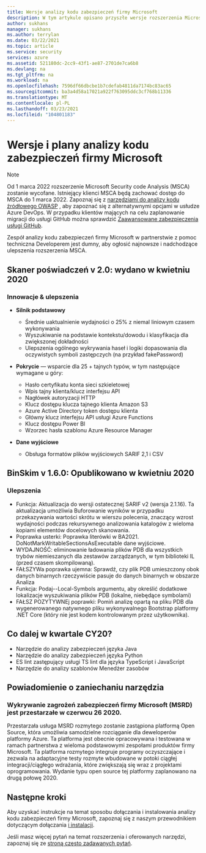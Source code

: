```yaml
---
title: Wersje analizy kodu zabezpieczeń firmy Microsoft
description: W tym artykule opisano przyszłe wersje rozszerzenia Microsoft Security code Analysis
author: sukhans
manager: sukhans
ms.author: terrylan
ms.date: 03/22/2021
ms.topic: article
ms.service: security
services: azure
ms.assetid: 521180dc-2cc9-43f1-ae87-2701de7ca6b8
ms.devlang: na
ms.tgt_pltfrm: na
ms.workload: na
ms.openlocfilehash: 7596df66dbcbe1b7cdefab4811da7174bc83ac65
ms.sourcegitcommit: ba3a4d58a17021a922f763095ddc3cf768b11336
ms.translationtype: MT
ms.contentlocale: pl-PL
ms.lasthandoff: 03/23/2021
ms.locfileid: "104801183"
---
```

# <a name="microsoft-security-code-analysis-releases-and-roadmap"></a>Wersje i plany analizy kodu zabezpieczeń firmy Microsoft

> [!Note]
> Od 1 marca 2022 rozszerzenie Microsoft Security code Analysis (MSCA) zostanie wycofane. Istniejący klienci MSCA będą zachować dostęp do MSCA do 1 marca 2022. Zapoznaj się z [narzędziami do analizy kodu źródłowego OWASP](https://owasp.org/www-community/Source_Code_Analysis_Tools) , aby zapoznać się z alternatywnymi opcjami w usłudze Azure DevOps. W przypadku klientów mających na celu zaplanowanie migracji do usługi GitHub można sprawdzić [Zaawansowane zabezpieczenia usługi GitHub](https://docs.github.com/github/getting-started-with-github/about-github-advanced-security).

Zespół analizy kodu zabezpieczeń firmy Microsoft w partnerstwie z pomoc techniczna Developerem jest dumny, aby ogłosić najnowsze i nadchodzące ulepszenia rozszerzenia MSCA.


## <a name="credential-scanner-v20-released-in-april-2020"></a>Skaner poświadczeń v 2.0: wydano w kwietniu 2020

### <a name="innovations--improvements"></a>Innowacje & ulepszenia

- **Silnik podstawowy**

   - Średnie uaktualnienie wydajności o 25% z niemal liniowym czasem wykonywania
   - Wyszukiwanie na podstawie kontekstu/dowodu i klasyfikacja dla zwiększonej dokładności
   - Ulepszenia ogólnego wykrywania haseł i logiki dopasowania dla oczywistych symboli zastępczych (na przykład fakePassword)

- **Pokrycie** — wsparcie dla 25 + tajnych typów, w tym następujące wymagane u góry:

   - Hasło certyfikatu konta sieci szkieletowej
   - Wpis tajny klienta/klucz interfejsu API
   - Nagłówek autoryzacji HTTP
   - Klucz dostępu klucza tajnego klienta Amazon S3
   - Azure Active Directory token dostępu klienta
   - Główny klucz interfejsu API usługi Azure Functions
   - Klucz dostępu Power BI
   - Wzorzec hasła szablonu Azure Resource Manager

- **Dane wyjściowe**

   - Obsługa formatów plików wyjściowych SARIF 2,1 i CSV

## <a name="binskim-v160-released-in-april-2020"></a>BinSkim v 1.6.0: Opublikowano w kwietniu 2020

### <a name="improvements"></a>Ulepszenia

- Funkcja: Aktualizacja do wersji ostatecznej SARIF v2 (wersja 2.1.16). Ta aktualizacja umożliwia Buforowanie wyników w przypadku przekazywania wartości skrótu w wierszu polecenia, znaczący wzrost wydajności podczas rekursywnego analizowania katalogów z wieloma kopiami elementów docelowych skanowania.
- Poprawka usterki: Poprawka literówki w BA2021. DoNotMarkWritableSectionsAsExecutable dane wyjściowe.
- WYDAJNOŚĆ: eliminowanie ładowania plików PDB dla wszystkich trybów niemieszanych dla zestawów zarządzanych, w tym biblioteki IL (przed czasem skompilowaną).
- FAŁSZYWa poprawka ujemna: Sprawdź, czy plik PDB umieszczony obok danych binarnych rzeczywiście pasuje do danych binarnych w obszarze Analiza
- Funkcja: Podaj--Local-Symbols argumentu, aby określić dodatkowe lokalizacje wyszukiwania plików PDB (lokalne, niebędące symbolami)
- FAŁSZ POZYTYWNEj poprawki: Pomiń analizę opartą na pliku PDB dla wygenerowanego natywnego pliku wykonywalnego Bootstrap platformy .NET Core (który nie jest kodem kontrolowanym przez użytkownika).

## <a name="whats-next-in-q3-cy20"></a>Co dalej w kwartale CY20?

- Narzędzie do analizy zabezpieczeń języka Java
- Narzędzie do analizy zabezpieczeń języka Python
- ES lint zastępujący usługi TS lint dla języka TypeScript i JavaScript
- Narzędzie do analizy szablonów Menedżer zasobów

## <a name="tool-deprecation-notification"></a>Powiadomienie o zaniechaniu narzędzia

### <a name="microsoft-security-risk-detection-msrd-is-deprecated-on-june-26-2020"></a>Wykrywanie zagrożeń zabezpieczeń firmy Microsoft (MSRD) jest przestarzałe w czerwcu 26 2020.

Przestarzała usługa MSRD rozmytego zostanie zastąpiona platformą Open Source, która umożliwia samodzielne rozciąganie dla deweloperów platformy Azure. Ta platforma jest obecnie opracowywana i testowana w ramach partnerstwa z wieloma podstawowymi zespołami produktów firmy Microsoft. Ta platforma rozmytego integruje programy oczyszczające i zezwala na adaptacyjne testy rozmyte wbudowane w potoki ciągłej integracji/ciągłego wdrażania, które zwiększają się wraz z projektami oprogramowania. Wydanie typu open source tej platformy zaplanowano na drugą połowę 2020.

## <a name="next-steps"></a>Następne kroki

Aby uzyskać instrukcje na temat sposobu dołączania i instalowania analizy kodu zabezpieczeń firmy Microsoft, zapoznaj się z naszym przewodnikiem dotyczącym dołączania [i instalacji](security-code-analysis-onboard.md).

Jeśli masz więcej pytań na temat rozszerzenia i oferowanych narzędzi, zapoznaj się ze [stroną często zadawanych pytań](security-code-analysis-faq.md).
